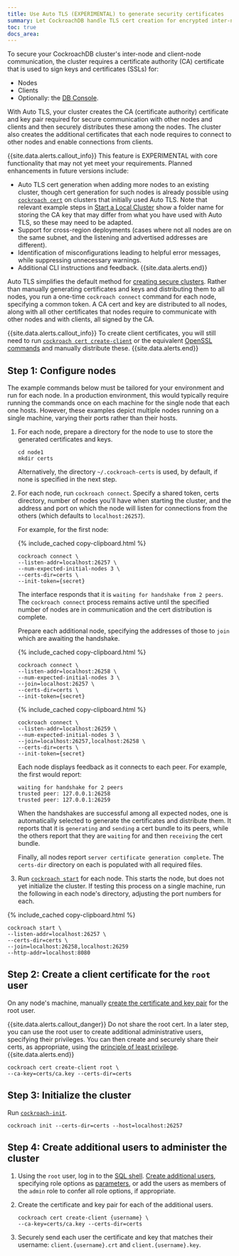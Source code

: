 ```yaml
---
title: Use Auto TLS (EXPERIMENTAL) to generate security certificates
summary: Let CockroachDB handle TLS cert creation for encrypted inter-node and client-node communication.
toc: true
docs_area: 
---
```


To secure your CockroachDB cluster's inter-node and client-node communication, the cluster requires a certificate authority (CA) certificate that is used to sign keys and certificates (SSLs) for:

- Nodes
- Clients
- Optionally: the [DB Console](authentication.html#using-a-public-ca-certificate-to-access-the-db-console-for-a-secure-cluster).

With Auto TLS, your cluster creates the CA (certificate authority) certificate and key pair required for secure communication with other nodes and clients and then securely distributes these among the nodes. The cluster also creates the additional certificates that each node requires to connect to other nodes and enable connections from clients.

{{site.data.alerts.callout_info}}
This feature is EXPERIMENTAL with core functionality that may not yet meet your requirements. Planned enhancements in future versions include:

- Auto TLS cert generation when adding more nodes to an existing cluster, though cert generation for such nodes is already possible using [`cockroach cert`](cockroach-cert.html) on clusters that initially used Auto TLS. Note that relevant example steps in [Start a Local Cluster](secure-a-cluster.html) show a folder name for storing the CA key that may differ from what you have used with Auto TLS, so these may need to be adapted.
- Support for cross-region deployments (cases where not all nodes are on the same subnet, and the listening and advertised addresses are different).
- Identification of misconfigurations leading to helpful error messages, while suppressing unnecessary warnings.
- Additional CLI instructions and feedback.
{{site.data.alerts.end}}

Auto TLS simplifies the default method for [creating secure clusters](secure-a-cluster.html). Rather than manually generating certificates and keys and distributing them to all nodes, you run a one-time `cockroach connect` command for each node, specifying a common token. A CA cert and key are distributed to all nodes, along with all other certificates that nodes require to communicate with other nodes and with clients, all signed by the CA.

{{site.data.alerts.callout_info}}
To create client certificates, you will still need to run [`cockroach cert create-client`](cockroach-cert.html#create-the-certificate-and-key-pair-for-a-client) or the equivalent [OpenSSL commands](create-security-certificates-openssl.html#step-3-create-the-certificate-and-key-pair-for-the-first-user) and manually distribute these.
{{site.data.alerts.end}}

## Step 1: Configure nodes

The example commands below must be tailored for your environment and run for each node. In a production environment, this would typically require running the commands once on each machine for the single node that each one hosts. However, these examples depict multiple nodes running on a single machine, varying their ports rather than their hosts.

1. For each node, prepare a directory for the node to use to store the generated certificates and keys.

    ~~~ shell
    cd node1
    mkdir certs
    ~~~

    Alternatively, the directory `~/.cockroach-certs` is used, by default, if none is specified in the next step.

2. For each node, run `cockroach connect`. Specify a shared token, certs directory, number of nodes you'll have when starting the cluster, and the address and port on which the node will listen for connections from the others (which defaults to `localhost:26257`).

    For example, for the first node:

    {% include_cached copy-clipboard.html %}
    ~~~ shell
    cockroach connect \
    --listen-addr=localhost:26257 \
    --num-expected-initial-nodes 3 \
    --certs-dir=certs \
    --init-token={secret}
    ~~~

    The interface responds that it is `waiting for handshake from 2 peers`. The `cockroach connect` process remains active until the specified number of nodes are in communication and the cert distribution is complete.

    Prepare each additional node, specifying the addresses of those to `join` which are awaiting the handshake. 

    {% include_cached copy-clipboard.html %}
    ~~~ shell
    cockroach connect \
    --listen-addr=localhost:26258 \
    --num-expected-initial-nodes 3 \
    --join=localhost:26257 \
    --certs-dir=certs \
    --init-token={secret}
    ~~~

    {% include_cached copy-clipboard.html %}
    ~~~ shell
    cockroach connect \
    --listen-addr=localhost:26259 \
    --num-expected-initial-nodes 3 \
    --join=localhost:26257,localhost:26258 \
    --certs-dir=certs \
    --init-token={secret}
    ~~~

    Each node displays feedback as it connects to each peer. For example, the first would report:

    ~~~ shell
    waiting for handshake for 2 peers
    trusted peer: 127.0.0.1:26258
    trusted peer: 127.0.0.1:26259
    ~~~

    When the handshakes are successful among all expected nodes, one is automatically selected to generate the certificates and distribute them. It reports that it is `generating` and `sending` a cert bundle to its peers, while the others report that they are `waiting` for and then `receiving` the cert bundle.
    
    Finally, all nodes report `server certificate generation complete`. The `certs-dir` directory on each is populated with all required files.

2. Run [`cockroach start`](cockroach-start.html) for each node. This starts the node, but does not yet initialize the cluster. If testing this process on a single machine, run the following in each node's directory, adjusting the port numbers for each.

  {% include_cached copy-clipboard.html %}
  ~~~ shell
  cockroach start \
  --listen-addr=localhost:26257 \
  --certs-dir=certs \
  --join=localhost:26258,localhost:26259
  --http-addr=localhost:8080
  ~~~

## Step 2: Create a client certificate for the `root` user

On any node's machine, manually [create the certificate and key pair](cockroach-cert.html#create-the-certificate-and-key-pair-for-a-client) for the root user.

{{site.data.alerts.callout_danger}}
Do not share the root cert. In a later step, you can use the root user to create additional administrative users, specifying their privileges. You can then create and securely share their certs, as appropriate, using the [principle of least privilege](https://en.wikipedia.org/wiki/Principle_of_least_privilege).
{{site.data.alerts.end}}

~~~ shell
cockroach cert create-client root \
--ca-key=certs/ca.key --certs-dir=certs
~~~

## Step 3: Initialize the cluster

Run [`cockroach-init`](cockroach-init.html).

~~~ shell
cockroach init --certs-dir=certs --host=localhost:26257
~~~

## Step 4: Create additional users to administer the cluster

1. Using the `root` user, log in to the [SQL shell](cockroach-sql.html). [Create additional users](create-role.html#create-a-role-that-can-log-in-to-the-database), specifying role options as [parameters](create-role.html#parameters), or add the users as members of the `admin` role to confer all role options, if appropriate.

2. Create the certificate and key pair for each of the additional users.

    ~~~ shell
    cockroach cert create-client {username} \
    --ca-key=certs/ca.key --certs-dir=certs
    ~~~

3. Securely send each user the certificate and key that matches their username: `client.{username}.crt` and `client.{username}.key`.
